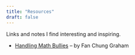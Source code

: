 ```yaml
---
title: "Resources"
draft: false
---
```

Links and notes I find interesting and inspiring.
- [Handling Math Bullies](https://fanchung.ucsd.edu/teach/add.htm) – by Fan Chung Graham